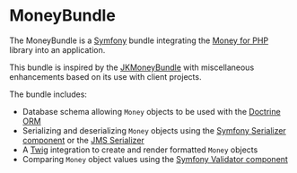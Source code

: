 # MoneyBundle

The MoneyBundle is a [Symfony](https://symfony.com/) bundle integrating the [Money for PHP](https://github.com/moneyphp/money) library into an application.

This bundle is inspired by the [JKMoneyBundle](https://github.com/kucharovic/money-bundle) with miscellaneous enhancements based on its use with client projects.

The bundle includes:

- Database schema allowing `Money` objects to be used with the [Doctrine ORM](https://www.doctrine-project.org/projects/orm.html)
- Serializing and deserializing `Money` objects using the [Symfony Serializer component](https://symfony.com/doc/current/components/serializer.html) or the [JMS Serializer](https://jmsyst.com/libs/serializer)
- A [Twig](https://twig.symfony.com/) integration to create and render formatted `Money` objects
- Comparing `Money` object values using the [Symfony Validator component](https://symfony.com/doc/current/components/validator.html)
